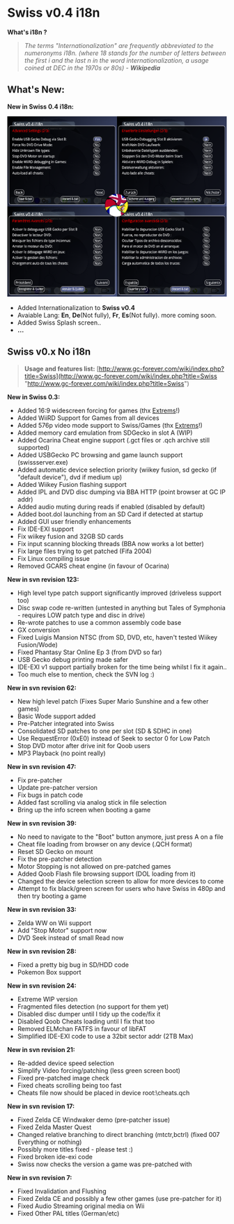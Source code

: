 # **Swiss v0.4 i18n** #
**What's i18n ?**
>   *The terms "Internationalization" are frequently abbreviated
> 	to the numeronyms i18n.
> 	(where 18 stands for the number of letters between the 
> 	first i and the last n in the word internationalization,
> 	a usage coined at DEC in the 1970s or 80s) - **Wikipedia***

	 	
## What's New: ##
**New in Swiss 0.4 i18n:**

![Swiss i18n](https://github.com/Ketchu13/swiss-gc/blob/swiss_i18n/images/00000000-3.png)

- Added Internationalization to **Swiss v0.4**
- Avaiable Lang: **En**, **De**(Not fully), **Fr**, **Es**(Not fully). more coming soon.
- Added Swiss Splash screen..
- **...**

Swiss v0.x No i18n 
-
> **Usage and features list:** [http://www.gc-forever.com/wiki/index.php?title=Swiss](http://www.gc-forever.com/wiki/index.php?title=Swiss "http://www.gc-forever.com/wiki/index.php?title=Swiss")

**New in Swiss 0.3:**

- Added 16:9 widescreen forcing for games (thx [Extrems](https://github.com/Extrems)!)
- Added WiiRD Support for Games from all devices
- Added 576p video mode support to Swiss/Games (thx [Extrems](https://github.com/Extrems)!)
- Added memory card emulation from SDGecko in slot A (WIP)
- Added Ocarina Cheat engine support (.gct files or .qch archive still supported)
- Added USBGecko PC browsing and game launch support (swissserver.exe)
- Added automatic device selection priority (wiikey fusion, sd gecko (if "default device"), dvd if medium up)
- Added Wiikey Fusion flashing support
- Added IPL and DVD disc dumping via BBA HTTP (point browser at GC IP addr)
- Added audio muting during reads if enabled (disabled by default)
- Added boot.dol launching from an SD Card if detected at startup
- Added GUI user friendly enhancements
- Fix IDE-EXI support
- Fix wiikey fusion and 32GB SD cards
- Fix input scanning blocking threads (BBA now works a lot better)
- Fix large files trying to get patched (Fifa 2004)
- Fix Linux compiling issue
- Removed GCARS cheat engine (in favour of Ocarina)

**New in svn revision 123:**

- High level type patch support significantly improved (driveless support too)
- Disc swap code re-written (untested in anything but Tales of Symphonia - requires LOW patch type and disc in drive)
- Re-wrote patches to use a common assembly code base
- GX conversion
- Fixed Luigis Mansion NTSC (from SD, DVD, etc, haven't tested Wiikey Fusion/Wode)
- Fixed Phantasy Star Online Ep 3 (from DVD so far)
- USB Gecko debug printing made safer
- IDE-EXI v1 support partially broken for the time being whilst I fix it again..
- Too much else to mention, check the SVN log :)

**New in svn revision 62:**

- New high level patch (Fixes Super Mario Sunshine and a few other games)
- Basic Wode support added
- Pre-Patcher integrated into Swiss
- Consolidated SD patches to one per slot (SD & SDHC in one)
- Use RequestError (0xE0) instead of Seek to sector 0 for Low Patch
- Stop DVD motor after drive init for Qoob users
- MP3 Playback (no point really)

**New in svn revision 47:**

- Fix pre-patcher
- Update pre-patcher version
- Fix bugs in patch code
- Added fast scrolling via analog stick in file selection
- Bring up the info screen when booting a game

**New in svn revision 39:**

- No need to navigate to the "Boot" button anymore, just press A on a file
- Cheat file loading from browser on any device (.QCH format)
- Reset SD Gecko on mount
- Fix the pre-patcher detection
- Motor Stopping is not allowed on pre-patched games
- Added Qoob Flash file browsing support (DOL loading from it)
- Changed the device selection screen to allow for more devices to come
- Attempt to fix black/green screen for users who have Swiss in 480p and then try booting a game

**New in svn revision 33:**

- Zelda WW on Wii support
- Add "Stop Motor" support now
- DVD Seek instead of small Read now

**New in svn revision 28:**

- Fixed a pretty big bug in SD/HDD code
- Pokemon Box support

**New in svn revision 24:**

- Extreme WIP version 
- Fragmented files detection (no support for them yet)
- Disabled disc dumper until I tidy up the code/fix it
- Disabled Qoob Cheats loading until I fix that too
- Removed ELMchan FATFS in favour of libFAT
- Simplified IDE-EXI code to use a 32bit sector addr (2TB Max)

**New in svn revision 21:**

- Re-added device speed selection
- Simplify Video forcing/patching (less green screen boot)
- Fixed pre-patched image check
- Fixed cheats scrolling being too fast
- Cheats file now should be placed in device root:\cheats.qch

**New in svn revision 17:**

- Fixed Zelda CE Windwaker demo (pre-patcher issue)
- Fixed Zelda Master Quest
- Changed relative branching to direct branching (mtctr,bctrl) (fixed 007 Everything or nothing)
- Possibly more titles fixed - please test :)
- Fixed broken ide-exi code
- Swiss now checks the version a game was pre-patched with

**New in svn revision 7:**

- Fixed Invalidation and Flushing
- Fixed Zelda CE and possibly a few other games (use pre-patcher for it)
- Fixed Audio Streaming original media on Wii
- Fixed Other PAL titles (German/etc)